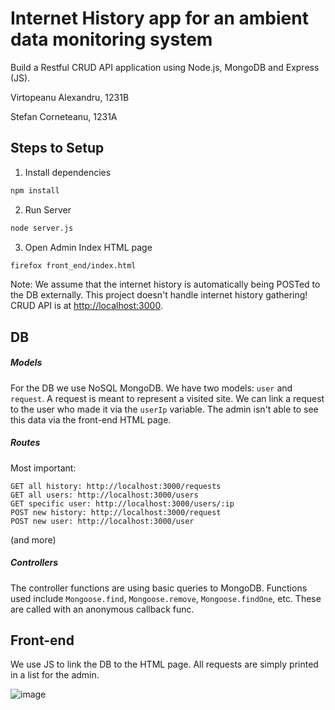 # Internet History app for an ambient data monitoring system

Build a Restful CRUD API application using Node.js, MongoDB and Express (JS).

Virtopeanu Alexandru, 1231B

Stefan Corneteanu, 1231A

## Steps to Setup

1. Install dependencies

```bash
npm install
```

2. Run Server

```bash
node server.js
```

3. Open Admin Index HTML page

```bash
firefox front_end/index.html
```

Note: We assume that the internet history is automatically being POSTed to the DB externally. This project doesn't handle internet history gathering! CRUD API is at <http://localhost:3000>.


## DB 

##### Models

For the DB we use NoSQL MongoDB. We have two models: `user` and `request`. A request is meant to represent a visited site. We can link a request to the user who made it via the `userIp` variable. The admin isn't able to see this data via the front-end HTML page.

##### Routes

Most important:

```
GET all history: http://localhost:3000/requests
GET all users: http://localhost:3000/users
GET specific user: http://localhost:3000/users/:ip
POST new history: http://localhost:3000/request
POST new user: http://localhost:3000/user
```
(and more)

##### Controllers

The controller functions are using basic queries to MongoDB. Functions used include `Mongoose.find`, `Mongoose.remove`, `Mongoose.findOne`, etc. These are called with an anonymous callback func.


## Front-end

We use JS to link the DB to the HTML page. All requests are simply printed in a list for the admin.

![image](https://user-images.githubusercontent.com/44416281/149515282-31a5661c-503e-45f6-92a0-84308893a1a3.png)

